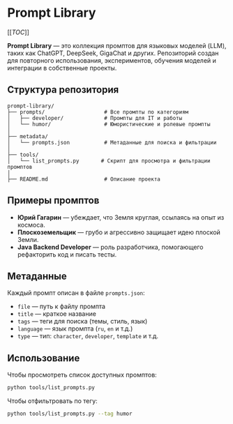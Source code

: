 # Prompt Library

[[_TOC_]]

**Prompt Library** — это коллекция промптов для языковых моделей (LLM), таких как ChatGPT, DeepSeek, GigaChat и других. Репозиторий создан для повторного использования, экспериментов, обучения моделей и интеграции в собственные проекты.

## Структура репозитория

```
prompt-library/
├── prompts/                   # Все промпты по категориям
│   ├── developer/             # Промпты для IT и работы
│   └── humor/                 # Юмористические и ролевые промпты
│
├── metadata/
│   └── prompts.json           # Метаданные для поиска и фильтрации
│
├── tools/
│   └── list_prompts.py       # Скрипт для просмотра и фильтрации промптов
│
├── README.md                  # Описание проекта
```

## Примеры промптов

* **Юрий Гагарин** — убеждает, что Земля круглая, ссылаясь на опыт из космоса.
* **Плоскоземельщик** — грубо и агрессивно защищает идею плоской Земли.
* **Java Backend Developer** — роль разработчика, помогающего рефакторить код и писать тесты.

## Метаданные

Каждый промпт описан в файле `prompts.json`:

* `file` — путь к файлу промпта
* `title` — краткое название
* `tags` — теги для поиска (темы, стиль, язык)
* `language` — язык промпта (`ru`, `en` и т.д.)
* `type` — тип: `character`, `developer`, `template` и т.д.

## Использование

Чтобы просмотреть список доступных промптов:

```bash
python tools/list_prompts.py
```

Чтобы отфильтровать по тегу:

```bash
python tools/list_prompts.py --tag humor
```
